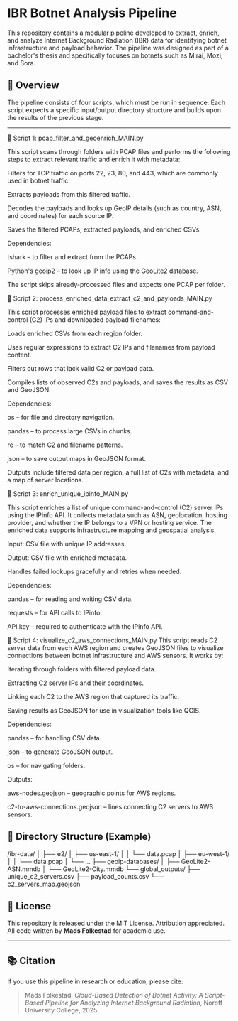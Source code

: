 # IBR Botnet Analysis Pipeline

This repository contains a modular pipeline developed to extract, enrich, and analyze Internet Background Radiation (IBR) data for identifying botnet infrastructure and payload behavior. The pipeline was designed as part of a bachelor's thesis and specifically focuses on botnets such as Mirai, Mozi, and Sora.

## 🧭 Overview

The pipeline consists of four scripts, which must be run in sequence. Each script expects a specific input/output directory structure and builds upon the results of the previous stage.

---

🧩 Script 1: pcap_filter_and_geoenrich_MAIN.py

This script scans through folders with PCAP files and performs the following steps to extract relevant traffic and enrich it with metadata:

Filters for TCP traffic on ports 22, 23, 80, and 443, which are commonly used in botnet traffic.

Extracts payloads from this filtered traffic.

Decodes the payloads and looks up GeoIP details (such as country, ASN, and coordinates) for each source IP.

Saves the filtered PCAPs, extracted payloads, and enriched CSVs.

Dependencies:

tshark – to filter and extract from the PCAPs.

Python's geoip2 – to look up IP info using the GeoLite2 database.

The script skips already-processed files and expects one PCAP per folder.


🧩 Script 2: process_enriched_data_extract_c2_and_payloads_MAIN.py

This script processes enriched payload files to extract command-and-control (C2) IPs and downloaded payload filenames:

Loads enriched CSVs from each region folder.

Uses regular expressions to extract C2 IPs and filenames from payload content.

Filters out rows that lack valid C2 or payload data.

Compiles lists of observed C2s and payloads, and saves the results as CSV and GeoJSON.

Dependencies:

os – for file and directory navigation.

pandas – to process large CSVs in chunks.

re – to match C2 and filename patterns.

json – to save output maps in GeoJSON format.

Outputs include filtered data per region, a full list of C2s with metadata, and a map of server locations.


🧩 Script 3: enrich_unique_ipinfo_MAIN.py

This script enriches a list of unique command-and-control (C2) server IPs using the IPinfo API. It collects metadata such as ASN, geolocation, hosting provider, and whether the IP belongs to a VPN or hosting service. The enriched data supports infrastructure mapping and geospatial analysis.

Input: CSV file with unique IP addresses.

Output: CSV file with enriched metadata.

Handles failed lookups gracefully and retries when needed.

Dependencies:

pandas – for reading and writing CSV data.

requests – for API calls to IPinfo.

API key – required to authenticate with the IPinfo API.


🧩 Script 4: visualize_c2_aws_connections_MAIN.py
This script reads C2 server data from each AWS region and creates GeoJSON files to visualize connections between botnet infrastructure and AWS sensors. It works by:

Iterating through folders with filtered payload data.

Extracting C2 server IPs and their coordinates.

Linking each C2 to the AWS region that captured its traffic.

Saving results as GeoJSON for use in visualization tools like QGIS.

Dependencies:

pandas – for handling CSV data.

json – to generate GeoJSON output.

os – for navigating folders.

Outputs:

aws-nodes.geojson – geographic points for AWS regions.

c2-to-aws-connections.geojson – lines connecting C2 servers to AWS sensors.



## 📁 Directory Structure (Example)
/ibr-data/ │ ├── e2/ │ ├── us-east-1/ │ │ └── data.pcap │ ├── eu-west-1/ │ │ └── data.pcap │ └── ... ├── geoip-databases/ │ ├── GeoLite2-ASN.mmdb │ └── GeoLite2-City.mmdb └── global_outputs/ ├── unique_c2_servers.csv ├── payload_counts.csv └── c2_servers_map.geojson



## 📜 License

This repository is released under the MIT License. Attribution appreciated.  
All code written by **Mads Folkestad** for academic use.

---

## 📚 Citation

If you use this pipeline in research or education, please cite:

> Mads Folkestad, *Cloud-Based Detection of Botnet Activity: A Script-Based Pipeline for Analyzing Internet Background Radiation*, Noroff University College, 2025.
